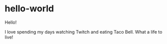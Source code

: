 # hello-world

Hello!

I love spending my days watching Twitch and eating Taco Bell.
What a life to live!
